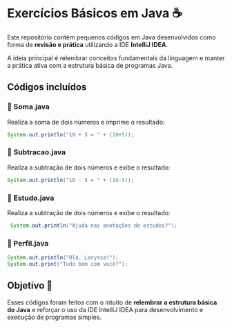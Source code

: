 # Exercícios Básicos em Java ☕️

Este repositório contém pequenos códigos em Java desenvolvidos como forma de **revisão e prática** utilizando a IDE **IntelliJ IDEA**.

A ideia principal é relembrar conceitos fundamentais da linguagem e manter a prática ativa com a estrutura básica de programas Java.

## Códigos incluídos

### 🔹 Soma.java
Realiza a soma de dois números e imprime o resultado:

```java
System.out.println("10 + 5 = " + (10+5));
```

### 🔹 Subtracao.java
Realiza a subtração de dois números e exibe o resultado:

```java
System.out.println("10 - 5 = " + (10-5));
```

### 🔹 Estudo.java
Realiza a subtração de dois números e exibe o resultado:

```java
 System.out.println("Ajuda nas anotações de estudos?");
```

### 🔹 Perfil.java

```java
System.out.println("Olá, Laryssa!");
System.out.print("Tudo bem com você?");
```


## Objetivo 🎯

Esses códigos foram feitos com o intuito de **relembrar a estrutura básica do Java** e reforçar o uso da IDE IntelliJ IDEA para desenvolvimento e execução de programas simples.
